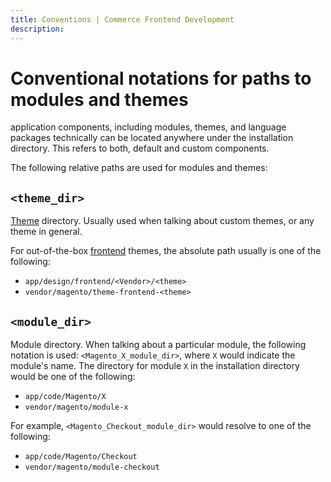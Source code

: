 ```yaml
---
title: Conventions | Commerce Frontend Development
description:
---
```


# Conventional notations for paths to modules and themes

application components, including modules, themes, and language packages technically can be located anywhere under the installation directory. This refers to both, default and custom components.

The following relative paths are used for modules and themes:

## `<theme_dir>`

[Theme](https://glossary.magento.com/theme) directory. Usually used when talking about custom themes, or any theme in general.

For out-of-the-box [frontend](https://glossary.magento.com/frontend) themes, the absolute path usually is one of the following:

-  `app/design/frontend/<Vendor>/<theme>`
-  `vendor/magento/theme-frontend-<theme>`

## `<module_dir>`

Module directory. When talking about a particular module, the following notation is used: `<Magento_X_module_dir>`, where `X` would indicate the module's name. The directory for module `X` in the installation directory would be one of the following:

-  `app/code/Magento/X`
-  `vendor/magento/module-x`

For example, `<Magento_Checkout_module_dir>` would resolve to one of the following:

-  `app/code/Magento/Checkout`
-  `vendor/magento/module-checkout`
